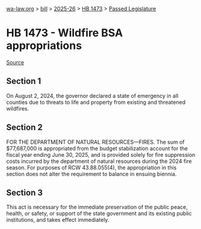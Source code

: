 [wa-law.org](/) > [bill](/bill/) > [2025-26](/bill/2025-26/) > [HB 1473](/bill/2025-26/hb/1473/) > [Passed Legislature](/bill/2025-26/hb/1473/S.PL/)

# HB 1473 - Wildfire BSA appropriations

[Source](http://lawfilesext.leg.wa.gov/biennium/2025-26/Pdf/Bills/House%20Passed%20Legislature/1473-S.PL.pdf)

## Section 1
On August 2, 2024, the governor declared a state of emergency in all counties due to threats to life and property from existing and threatened wildfires.

## Section 2
FOR THE DEPARTMENT OF NATURAL RESOURCES—FIRES. The sum of $77,687,000 is appropriated from the budget stabilization account for the fiscal year ending June 30, 2025, and is provided solely for fire suppression costs incurred by the department of natural resources during the 2024 fire season. For purposes of RCW 43.88.055(4), the appropriation in this section does not alter the requirement to balance in ensuing biennia.

## Section 3
This act is necessary for the immediate preservation of the public peace, health, or safety, or support of the state government and its existing public institutions, and takes effect immediately.
